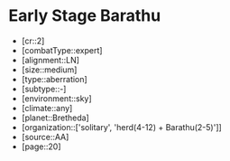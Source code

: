 
# Early Stage Barathu

- [cr::2]
- [combatType::expert]
- [alignment::LN]
- [size::medium]
- [type::aberration]
- [subtype::-]
- [environment::sky]
- [climate::any]
- [planet::Bretheda]
- [organization::['solitary', 'herd(4-12) + Barathu(2-5)']]
- [source::AA]
- [page::20]
